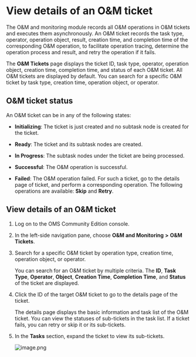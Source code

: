 # View details of an O&M ticket 

The O\&M and monitoring module records all O\&M operations in O\&M tickets and executes them asynchronously. An O\&M ticket records the task type, operator, operation object, result, creation time, and completion time of the corresponding O\&M operation, to facilitate operation tracing, determine the operation process and result, and retry the operation if it fails. 

The **O\&M Tickets** page displays the ticket ID, task type, operator, operation object, creation time, completion time, and status of each O\&M ticket. All O\&M tickets are displayed by default. You can search for a specific O\&M ticket by task type, creation time, operation object, or operator. 

## O\&M ticket status 

An O\&M ticket can be in any of the following states:

* **Initializing**: The ticket is just created and no subtask node is created for the ticket.


* **Ready**: The ticket and its subtask nodes are created.

  

* **In Progress**: The subtask nodes under the ticket are being processed.

  

* **Successful**: The O\&M operation is successful.

  

* **Failed**: The O\&M operation failed. For such a ticket, go to the details page of ticket, and perform a corresponding operation. The following operations are available: **Skip** and **Retry**.


## View details of an O\&M ticket 

1. Log on to the OMS Community Edition console.

   

2. In the left-side navigation pane, choose **O\&M and Monitoring** **\>** **O\&M Tickets**.

   

3. Search for a specific O\&M ticket by operation type, creation time, operation object, or operator. 

   You can search for an O\&M ticket by multiple criteria. The **ID**, **Task Type**, **Operator**, **Object**, **Creation Time**, **Completion Time**, and **Status** of the ticket are displayed.
   

4. Click the ID of the target O\&M ticket to go to the details page of the ticket.

   The details page displays the basic information and task list of the O\&M ticket. You can view the statuses of sub-tickets in the task list. If a ticket fails, you can retry or skip it or its sub-tickets.
   

5. In the **Tasks** section, expand the ticket to view its sub-tickets. 

   ![image.png](https://help-static-aliyun-doc.aliyuncs.com/assets/img/en-US/4874229461/p176513.png "image.png")

